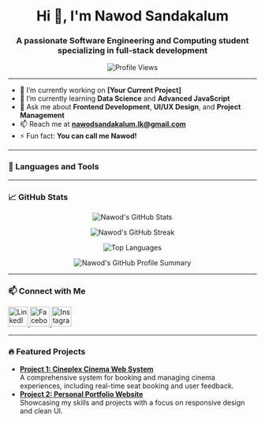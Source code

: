 <h1 align="center">Hi 👋, I'm Nawod Sandakalum</h1>
<h3 align="center">A passionate Software Engineering and Computing student specializing in full-stack development</h3>

<p align="center">
  <img src="https://komarev.com/ghpvc/?username=nawod-sandakalum&label=Profile%20views&color=0e75b6&style=flat" alt="Profile Views" />
</p>

---

- 🔭 I’m currently working on **[Your Current Project]**
- 🌱 I’m currently learning **Data Science** and **Advanced JavaScript**
- 💬 Ask me about **Frontend Development**, **UI/UX Design**, and **Project Management**
- 📫 Reach me at **nawodsandakalum.lk@gmail.com**
- ⚡ Fun fact: **You can call me Nawod!**

---

### 🚀 Languages and Tools
<p align="left"> 
  <!-- Icons for each language/tool here -->
</p>

---

### 📈 GitHub Stats
<p align="center">
  <img src="https://github-readme-stats.vercel.app/api?username=nawod-sandakalum&show_icons=true&theme=radical" alt="Nawod's GitHub Stats"/>
</p>
<p align="center">
  <img src="https://github-readme-streak-stats.herokuapp.com/?user=nawod-sandakalum&theme=radical" alt="Nawod's GitHub Streak"/>
</p>
<p align="center">
  <img src="https://github-readme-stats.vercel.app/api/top-langs/?username=nawod-sandakalum&layout=compact&theme=radical" alt="Top Languages"/>
</p>
<p align="center">
  <img src="https://github-profile-summary-cards.vercel.app/api/cards/profile-details?username=nawod-sandakalum&theme=radical" alt="Nawod's GitHub Profile Summary"/>
</p>

---

### 📫 Connect with Me
<p align="left">
  <a href="https://linkedin.com/in/nawod-sandakalum" target="_blank">
    <img src="https://img.icons8.com/fluent/48/000000/linkedin.png" alt="LinkedIn" height="40" width="40"/>
  </a>
  <a href="https://fb.com/sandakalum.perera" target="_blank">
    <img src="https://img.icons8.com/fluent/48/000000/facebook.png" alt="Facebook" height="40" width="40"/>
  </a>
  <a href="https://instagram.com/sandakalum.perera" target="_blank">
    <img src="https://img.icons8.com/fluent/48/000000/instagram-new.png" alt="Instagram" height="40" width="40"/>
  </a>
</p>

---

### 🔥 Featured Projects
- **[Project 1: Cineplex Cinema Web System](https://github.com/yourprojectlink)**  
  A comprehensive system for booking and managing cinema experiences, including real-time seat booking and user feedback.
- **[Project 2: Personal Portfolio Website](https://github.com/yourprojectlink)**  
  Showcasing my skills and projects with a focus on responsive design and clean UI.
